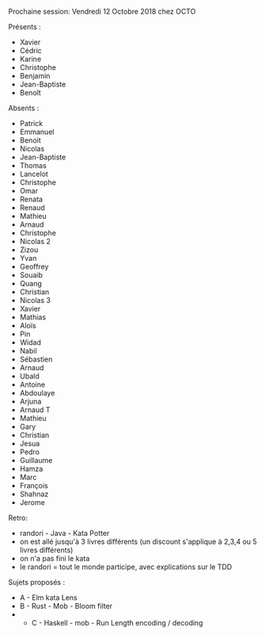 Prochaine session: Vendredi 12 Octobre 2018 chez OCTO

Présents :
- Xavier
- Cédric
- Karine
- Christophe
- Benjamin
- Jean-Baptiste
- Benoît

Absents :
- Patrick
- Emmanuel
- Benoit
- Nicolas 
- Jean-Baptiste
- Thomas
- Lancelot
- Christophe
- Omar
- Renata
- Renaud
- Mathieu
- Arnaud
- Christophe
- Nicolas 2
- Zizou
- Yvan
- Geoffrey
- Souaib
- Quang
- Christian
- Nicolas 3
- Xavier
- Mathias
- Aloïs
- Pin 
- Widad
- Nabil
- Sébastien
- Arnaud
- Ubald
- Antoine
- Abdoulaye
- Arjuna
- Arnaud T
- Mathieu
- Gary
- Christian
- Jesua
- Pedro
- Guillaume
- Hamza
- Marc
- François
- Shahnaz
- Jerome


Retro:
 - randori - Java - Kata Potter
 - on est allé jusqu'à 3 livres différents (un discount s'applique à 2,3,4 ou 5 livres différents)
 - on n'a pas fini le kata
 - le randori = tout le monde participe, avec explications sur le TDD

Sujets proposés :
- A - Elm kata Lens 
- B - Rust - Mob - Bloom filter 
- * C - Haskell - mob - Run Length encoding / decoding




